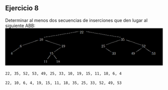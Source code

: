 ## Ejercicio 8
Determinar al menos dos secuencias de inserciones que den lugar al siguiente ABB:
![Arbol binario de busqueda](./assets/ABB.png)

```
22, 35, 52, 53, 49, 25, 33, 10, 19, 15, 11, 18, 6, 4 
```
```
22, 10, 6, 4, 19, 15, 11, 18, 35, 25, 33, 52, 49, 53
```